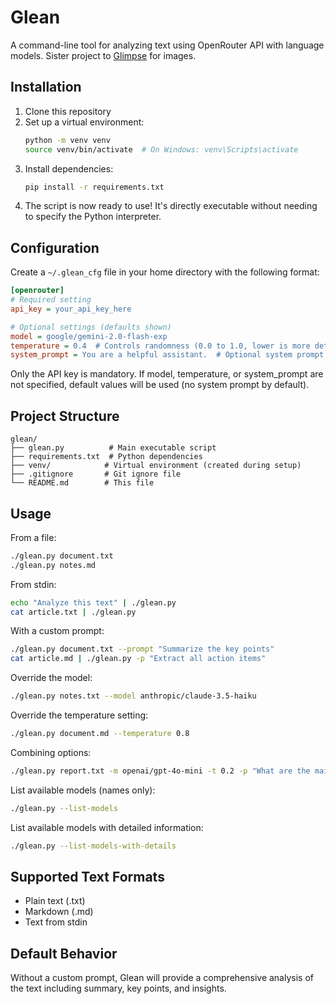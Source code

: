 # Glean

A command-line tool for analyzing text using OpenRouter API with language models. Sister project to [Glimpse](https://github.com/u1i/glimpse) for images.

## Installation

1. Clone this repository
2. Set up a virtual environment:
   ```bash
   python -m venv venv
   source venv/bin/activate  # On Windows: venv\Scripts\activate
   ```
3. Install dependencies:
   ```bash
   pip install -r requirements.txt
   ```
4. The script is now ready to use! It's directly executable without needing to specify the Python interpreter.

## Configuration

Create a `~/.glean_cfg` file in your home directory with the following format:

```ini
[openrouter]
# Required setting
api_key = your_api_key_here

# Optional settings (defaults shown)
model = google/gemini-2.0-flash-exp
temperature = 0.4  # Controls randomness (0.0 to 1.0, lower is more deterministic)
system_prompt = You are a helpful assistant.  # Optional system prompt for all requests
```

Only the API key is mandatory. If model, temperature, or system_prompt are not specified, default values will be used (no system prompt by default).

## Project Structure

```
glean/
├── glean.py          # Main executable script
├── requirements.txt  # Python dependencies
├── venv/            # Virtual environment (created during setup)
├── .gitignore       # Git ignore file
└── README.md        # This file
```

## Usage

From a file:
```bash
./glean.py document.txt
./glean.py notes.md
```

From stdin:
```bash
echo "Analyze this text" | ./glean.py
cat article.txt | ./glean.py
```

With a custom prompt:
```bash
./glean.py document.txt --prompt "Summarize the key points"
cat article.md | ./glean.py -p "Extract all action items"
```

Override the model:
```bash
./glean.py notes.txt --model anthropic/claude-3.5-haiku
```

Override the temperature setting:
```bash
./glean.py document.md --temperature 0.8
```

Combining options:
```bash
./glean.py report.txt -m openai/gpt-4o-mini -t 0.2 -p "What are the main risks mentioned?"
```

List available models (names only):
```bash
./glean.py --list-models
```

List available models with detailed information:
```bash
./glean.py --list-models-with-details
```

## Supported Text Formats

- Plain text (.txt)
- Markdown (.md)
- Text from stdin

## Default Behavior

Without a custom prompt, Glean will provide a comprehensive analysis of the text including summary, key points, and insights.